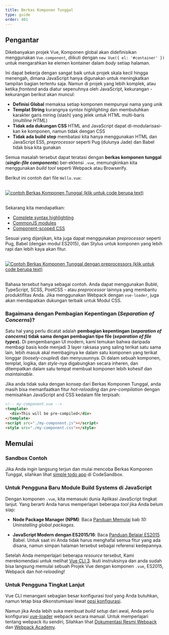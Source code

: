 ```yaml
---
title: Berkas Komponen Tunggal
type: guide
order: 401
---
```


## Pengantar

Dikebanyakan projek Vue, Komponen global akan didefinisikan menggunakan `Vue.component`, diikuti dengan `new Vue({ el: '#container' })` untuk mengarahkan ke elemen kontainer dalam *body* setiap halaman.

Ini dapat bekerja dengan sangat baik untuk projek skala kecil hingga menengah, dimana JavaScript hanya digunakan untuk meningkatkan tampilan bagian tertentu saja. Namun di projek yang lebih komplek, atau ketika *frontend* anda diatur sepenuhnya oleh JavaScript, kekurangan - kekurangan berikut akan muncul:

- **Definisi Global** memaksa setiap komponen mempunyai nama yang unik
- **Templat String** kurangnya *syntax highlighting* dan membutuhkan karakter garis miring (slash) yang jelek untuk HTML multi-baris (*multiline HTML*)
- **Tidak ada dukungan CSS** HTML and JavaScript dapat di-modularisasi-kan ke komponen, namun tidak dengan CSS
- **Tidak ada build step** membatasi kita hanya menggunakan HTML dan JavaScript ES5, *preprocessor* seperti Pug (dulunya Jade) dan Babel tidak bisa kita gunakan

Semua masalah tersebut dapat teratasi dengan **berkas komponen tunggal** (***single-file components***) ber-ektensi `.vue`, memungkinkan kita menggunakan *build tool* seperti Webpack atau Browserify.

Berikut ini contoh dari file `Hello.vue`:

<a href="https://gist.github.com/chrisvfritz/e2b6a6110e0829d78fa4aedf7cf6b235" target="_blank" rel="noopener noreferrer"><img src="/images/vue-component.png" alt="contoh Berkas Komponen Tunggal (klik untuk code berupa text)" style="display: block; margin: 30px auto;"></a>

Sekarang kita mendapatkan:

- [Complete syntax highlighting](https://github.com/vuejs/awesome-vue#source-code-editing)
- [CommonJS modules](https://webpack.js.org/concepts/modules/#what-is-a-webpack-module)
- [Component-scoped CSS](https://vue-loader.vuejs.org/en/features/scoped-css.html)

Sesuai yang dijanjikan, kita juga dapat menggunakan *preprocessor* seperti Pug, Babel (dengan modul ES2015), dan Stylus untuk komponen yang lebih rapi dan lebih kaya akan fitur.

<a href="https://gist.github.com/chrisvfritz/1c9f2daea9bc078dcb47e9a82e5f7587" target="_blank" rel="noopener noreferrer"><img src="/images/vue-component-with-preprocessors.png" alt="Contoh Berkas Komponen Tunggal dengan preprocessors (klik untuk code berupa text)" style="display: block; margin: 30px auto;"></a>

Bahasa tersebut hanya sebagai contoh. Anda dapat menggunakan Bublé, TypeScript, SCSS, PostCSS - atau *preprocessor* lainnya yang membantu produktifitas Anda. Jika menggunakan Webpack dengan `vue-loader`, juga akan mendapatkan dukungan terbaik untuk Modul CSS.

### Bagaimana dengan Pembagian Kepentingan (*Separation of Concerns*)?

Satu hal yang perlu dicatat adalah **pembagian kepentingan (*separation of concerns*) tidak sama dengan pembagian tipe file (*separation of file types*).** Di pengembangan UI modern, kami temukan bahwa daripada membagi basis kode menjadi 3 layer raksasa yang saling terikat satu sama lain, lebih masuk akal membaginya ke dalam satu komponen yang terikat longgar (*loosely-coupled*) dan menyusunnya. Di dalam sebuah komponen, templat, logika, dan *style*-nya  digabungkan secara inheren, dan ditempatkan dalam satu tempat membuat komponen lebih kohesif dan *maintainable*.

Jika anda tidak suka dengan konsep dari Berkas Komponen Tunggal, anda masih bisa memanfaatkan fitur *hot-reloading* dan *pre-compilation* dengan memisahkan JavaScript and CSS kedalam file terpisah:

``` html
<!-- my-component.vue -->
<template>
  <div>This will be pre-compiled</div>
</template>
<script src="./my-component.js"></script>
<style src="./my-component.css"></style>
```

## Memulai

### Sandbox Contoh

Jika Anda ingin langsung terjun dan mulai mencoba Berkas Komponen Tunggal, silahkan lihat [simple todo app](https://codesandbox.io/s/o29j95wx9) di CodeSandbox.

### Untuk Pengguna Baru Module Build Systems di JavaScript

Dengan komponen `.vue`, kita memasuki dunia Aplikasi JavaScript tingkat lanjut. Yang berarti Anda harus memperlajari beberapa *tool* jika Anda belum siap:

- **Node Package Manager (NPM)**: Baca [Panduan Memulai](https://docs.npmjs.com/getting-started/what-is-npm) bab _10: Uninstalling global packages_.

- **JavaScript Modern dengan ES2015/16**: Baca [Panduan Belajar ES2015](https://babeljs.io/docs/learn-es2015/) Babel. Untuk saat ini Anda tidak harus menghafal semua fitur yang ada disana, namun simpan halaman tersebut sebagai referensi kedepannya.

Setelah Anda memperlajari beberapa *resource* tersebut, Kami merekomendasi untuk melihat [Vue CLI 3](https://cli.vuejs.org/). Ikuti instruksinya dan anda sudah bisa langsung memulai sebuah Projek Vue dengan komponen `.vue`, ES2015, Webpack dan *hot-reloading*!

### Untuk Pengguna Tingkat Lanjut

Vue CLI menangani sebagian besar konfigurasi *tool* yang Anda butuhkan, namun tetap bisa dikonstumisasi lewat [opsi konfigurasi](https://cli.vuejs.org/config/).

Namun jika Anda lebih suka membuat *build setup* dari awal, Anda perlu konfigurasi [vue-loader](https://vue-loader.vuejs.org) webpack secara manual. Untuk memperlajari tentang webpack itu sendiri, Silahkan lihat [Dokumentasi Resmi Webpack](https://webpack.js.org/configuration/) dan [Webpack Academy](https://webpack.academy/p/the-core-concepts).
